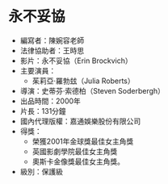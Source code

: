 # 永不妥協

* 編寫者：陳婉容老師
* 法律協助者：王時思
* 影片：永不妥協（Erin Brockvich）
* 主要演員：
  - 茱莉亞‧羅勃玆（Julia Roberts）
* 導演：史蒂芬‧索德柏（Steven Soderbergh）
* 出品時間：2000年
* 片長：131分鐘
* 國內代理版權：嘉通娛樂股份有限公司
* 得獎：
  - 榮獲2001年金球獎最佳女主角獎
  - 英國影劇學院最佳女主角獎
  - 奧斯卡金像獎最佳女主角獎。
* 級別：保護級
